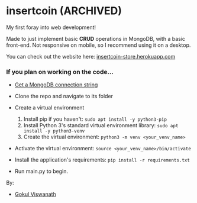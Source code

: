 # insertcoin (ARCHIVED)

My first foray into web development!

Made to just implement basic **CRUD** operations in MongoDB, with a basic front-end. Not responsive on mobile, so I recommend using it on a desktop.

You can check out the website here: [insertcoin-store.herokuapp.com](https://insertcoin-store.herokuapp.com/)

### If you plan on working on the code...

- [Get a MongoDB connection string](https://docs.mongodb.com/guides/cloud/connectionstring/)
- Clone the repo and navigate to its folder
- Create a virtual environment

    1. Install pip if you haven't: `sudo apt install -y python3-pip`
    2. Install Python 3's standard virtual environment library: `sudo apt install -y python3-venv`
    3. Create the virtual environment: `python3 -m venv <your_venv_name>`
- Activate the virtual environment: `source <your_venv_name>/bin/activate`
- Install the application's requirements: `pip install -r requirements.txt`
- Run main.py to begin.

By:
- [Gokul Viswanath](https://1gokul.github.io/)

